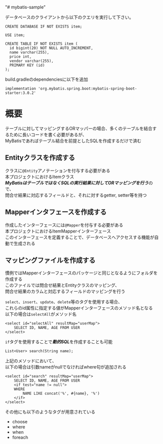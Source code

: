 "# mybatis-sample" 



データベースのクライアントから以下のクエリを実行して下さい。

```
CREATE DATABASE IF NOT EXISTS item;

USE item;

CREATE TABLE IF NOT EXISTS item (
  id bigint(20) NOT NULL AUTO_INCREMENT,
  name varchar(255),
  price int,
  vendor varchar(255),
  PRIMARY KEY (id)
);
```


build.gradleのdependenciesに以下を追加
```
implementation 'org.mybatis.spring.boot:mybatis-spring-boot-starter:3.0.2'
```

# 概要
テーブルに対してマッピングするORマッパーの場合、多くのテーブルを結合するために長いコードを書く必要があるが、  
MyBatisであればテーブル結合を前提としたSQLを作成するだけで済む  

## Entityクラスを作成する
クラスに`@Entity`アノテーションを付与する必要がある  
本プロジェクトにおけるItemクラス  
***MyBatisはテーブルではなくSQLの実行結果に対してORマッピングを行う***ので、  
問合せ結果に対応するフィールドと、それに対するgetter, setter等を持つ  





## Mapperインタフェースを作成する
作成したインターフェースには`@Mapper`を付与する必要がある  
本プロジェクトにおけるItemMapperインターフェース  
このインターフェースを定義することで、データベースへアクセスする機能が自動で生成される  

## マッピングファイルを作成する
慣例ではMapperインターフェースのパッケージと同じとなるようにフォルダを作成する  
このファイルでは問合せ結果とEntityクラスのマッピング、  
問合せ結果のカラムと対応するフィールドのマッピングを行う  

`select`、`insert`、`update`、`delete`等のタグを使用する場合、  
これらのid属性に指定する値がMapperインターフェースのメソッド名となる  
以下の場合は`selectAll`がメソッド名  
```
<select id="selectAll" resultMap="userMap">
	SELECT ID, NAME, AGE FROM USER
</select>
```


`if`タグを使用することで***動的SQL***を作成することも可能

```
List<User> search(String name);
```
上記のメソッドにおいて、  
以下の場合は引数nameがnullでなければwhere句が追加される
```Mapperファイル
<select id="search" resultMap="userMap">
    SELECT ID, NAME, AGE FROM USER
    <if test="name != null">
    WHERE
        NAME LIKE concat('%', #{name}, '%')
    </if>
</select>
```
その他にも以下のようなタグが用意されている
- choose
- where
- when 
- foreach
